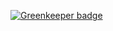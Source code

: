 
[![Greenkeeper badge](https://badges.greenkeeper.io/xcatliu/photoship.svg)](https://greenkeeper.io/)
